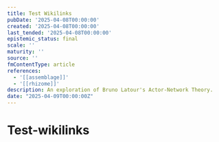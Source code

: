 ```yaml
---
title: Test Wikilinks
pubDate: '2025-04-08T00:00:00'
created: '2025-04-08T00:00:00'
last_tended: '2025-04-08T00:00:00'
epistemic_status: final
scale: ''
maturity: ''
source: ''
fmContentType: article
references:
  - '[[assemblage]]'
  - '[[rhizome]]'
description: An exploration of Bruno Latour's Actor-Network Theory.
date: "2025-04-09T00:00:00Z"
---
```


# Test-wikilinks
